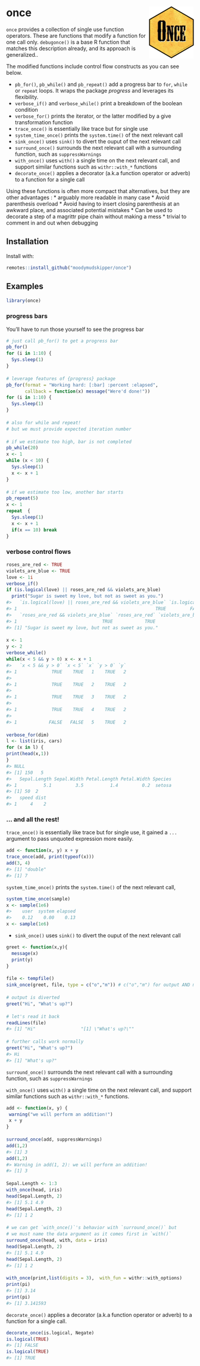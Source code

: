 
<!-- README.md is generated from README.Rmd. Please edit that file -->

# once <img src='man/figures/logo.png' align="right" height="139" />

`once` provides a collection of single use function operators. These are
functions that modify a function for one call only. `debugonce()` is a
base R function that matches this description already, and its approach
is generalized..

The modified functions include control flow constructs as you can see
below.

  - `pb_for()`, `pb_while()` and `pb_repeat()` add a progress bar to
    `for`, `while` or `repeat` loops. It wraps the package *progress*
    and leverages its flexibility.
  - `verbose_if()` and `verbose_while()` print a breakdown of the
    boolean condition
  - `verbose_for()` prints the iterator, or the latter modified by a
    give transformation function
  - `trace_once()` is essentially like trace but for single use
  - `system_time_once()` prints the `system.time()` of the next relevant
    call
  - `sink_once()` uses `sink()` to divert the ouput of the next relevant
    call
  - `surround_once()` surrounds the next relevant call with a
    surrounding function, such as `suppressWarnings`
  - `with_once()` uses `with()` a single time on the next relevant call,
    and support similar functions such as `withr::with_*` functions
  - `decorate_once()` applies a decorator (a.k.a function operator or
    adverb) to a function for a single call

Using these functions is often more compact that alternatives, but they
are other advantages : \* arguably more readable in many case \* Avoid
parenthesis overload \* Avoid having to insert closing parenthesis at an
awkward place, and associated potential mistakes \* Can be used to
decorate a step of a magrittr pipe chain without making a mess \*
trivial to comment in and out when debugging

## Installation

Install with:

``` r
remotes::install_github("moodymudskipper/once")
```

## Examples

``` r
library(once)
```

### progress bars

You’ll have to run those yourself to see the progress bar

``` r
# just call pb_for() to get a progress bar
pb_for()
for (i in 1:10) {
  Sys.sleep(1)
}

# leverage features of {progress} package
pb_for(format = "Working hard: [:bar] :percent :elapsed",
       callback = function(x) message("Were'd done!"))
for (i in 1:10) {
  Sys.sleep(1)
}

# also for while and repeat!
# but we must provide expected iteration number

# if we estimate too high, bar is not completed
pb_while(20)
x <- 1
while (x < 10) {
  Sys.sleep(1)
  x <- x + 1
}

# if we estimate too low, another bar starts
pb_repeat(5)
x <- 1
repeat  {
  Sys.sleep(1)
  x <- x + 1
  if(x == 10) break
}
```

### verbose control flows

``` r
roses_are_red <- TRUE
violets_are_blue <- TRUE
love <- 1i
verbose_if()
if (is.logical(love) || roses_are_red && violets_are_blue)
  print("Sugar is sweet my love, but not as sweet as you.")
#>   `is.logical(love) || roses_are_red && violets_are_blue` `is.logical(love)`
#> 1                                                    TRUE         FALSE: cpl
#>   `roses_are_red && violets_are_blue` `roses_are_red` `violets_are_blue`
#> 1                                TRUE            TRUE               TRUE
#> [1] "Sugar is sweet my love, but not as sweet as you."

x <- 1
y <- 2
verbose_while()
while(x < 5 && y > 0) x <- x + 1
#>   `x < 5 && y > 0` `x < 5` `x` `y > 0` `y`
#> 1             TRUE    TRUE   1    TRUE   2
#>                                           
#> 1             TRUE    TRUE   2    TRUE   2
#>                                           
#> 1             TRUE    TRUE   3    TRUE   2
#>                                           
#> 1             TRUE    TRUE   4    TRUE   2
#>                                           
#> 1            FALSE   FALSE   5    TRUE   2

verbose_for(dim)
l <- list(iris, cars)
for (x in l) {
print(head(x,1))
}
#> NULL
#> [1] 150   5
#>   Sepal.Length Sepal.Width Petal.Length Petal.Width Species
#> 1          5.1         3.5          1.4         0.2  setosa
#> [1] 50  2
#>   speed dist
#> 1     4    2
```

### … and all the rest\!

`trace_once()` is essentially like trace but for single use, it gained a
`...` argument to pass unquoted expression more easily.

``` r
add <- function(x, y) x + y
trace_once(add, print(typeof(x)))
add(3, 4)
#> [1] "double"
#> [1] 7
```

`system_time_once()` prints the `system.time()` of the next relevant
call,

``` r
system_time_once(sample)
x <- sample(1e6)
#>    user  system elapsed 
#>    0.12    0.00    0.13
x <- sample(1e6)
```

  - `sink_once()` uses `sink()` to divert the ouput of the next relevant
    call

<!-- end list -->

``` r
greet <- function(x,y){
  message(x)
  print(y)
}

file <- tempfile()
sink_once(greet, file, type = c("o","m")) # c("o","m") for output AND message

# output is diverted
greet("Hi", "What's up?")

# let's read it back
readLines(file)
#> [1] "Hi"                 "[1] \"What's up?\""

# further calls work normally
greet("Hi", "What's up?")
#> Hi
#> [1] "What's up?"
```

`surround_once()` surrounds the next relevant call with a surrounding
function, such as `suppressWarnings`

`with_once()` uses `with()` a single time on the next relevant call, and
support similar functions such as `withr::with_*` functions.

``` r
add <- function(x, y) {
 warning("we will perform an addition!")
 x + y
}

surround_once(add, suppressWarnings)
add(1,2)
#> [1] 3
add(1,2)
#> Warning in add(1, 2): we will perform an addition!
#> [1] 3

Sepal.Length <- 1:3
with_once(head, iris)
head(Sepal.Length, 2)
#> [1] 5.1 4.9
head(Sepal.Length, 2)
#> [1] 1 2

# we can get `with_once()`'s behavior with `surround_once()` but
# we must name the data argument as it comes first in `with()`
surround_once(head, with, data = iris)
head(Sepal.Length, 2)
#> [1] 5.1 4.9
head(Sepal.Length, 2)
#> [1] 1 2

with_once(print,list(digits = 3),  with_fun = withr::with_options)
print(pi)
#> [1] 3.14
print(pi)
#> [1] 3.141593
```

`decorate_once()` applies a decorator (a.k.a function operator or
adverb) to a function for a single call.

``` r
decorate_once(is.logical, Negate)
is.logical(TRUE)
#> [1] FALSE
is.logical(TRUE)
#> [1] TRUE
```
